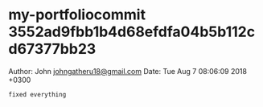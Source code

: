 # my-portfoliocommit 3552ad9fbb1b4d68efdfa04b5b112cd67377bb23
Author: John <johngatheru18@gmail.com>
Date:   Tue Aug 7 08:06:09 2018 +0300

    fixed everything
